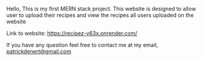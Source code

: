 Hello,
This is my first MERN stack project. This website is designed to allow user to upload their recipes and view the recipes all users uploaded on the website

Link to website: https://recipez-v63x.onrender.com/

If you have any question feel free to contact me at my email,  patrickdenert@gmail.com
